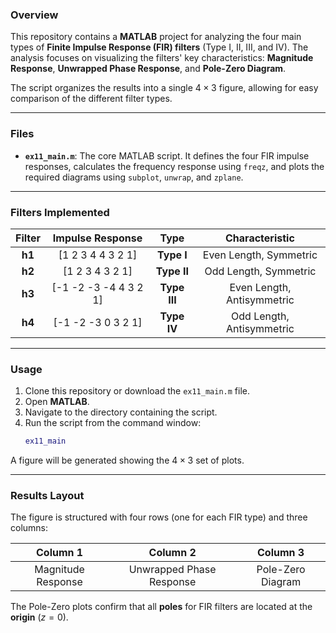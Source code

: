 ### Overview

This repository contains a **MATLAB** project for analyzing the four main types of **Finite Impulse Response (FIR) filters** (Type I, II, III, and IV). The analysis focuses on visualizing the filters' key characteristics: **Magnitude Response**, **Unwrapped Phase Response**, and **Pole-Zero Diagram**.

The script organizes the results into a single $4 \times 3$ figure, allowing for easy comparison of the different filter types.

-----

### Files

  * **`ex11_main.m`**: The core MATLAB script. It defines the four FIR impulse responses, calculates the frequency response using `freqz`, and plots the required diagrams using `subplot`, `unwrap`, and `zplane`.

-----

### Filters Implemented

| Filter | Impulse Response | Type | Characteristic |
| :---: | :---: | :---: | :---: |
| **h1** | $\text{[1 2 3 4 4 3 2 1]}$ | **Type I** | Even Length, Symmetric |
| **h2** | $\text{[1 2 3 4 3 2 1]}$ | **Type II** | Odd Length, Symmetric |
| **h3** | $\text{[-1 -2 -3 -4 4 3 2 1]}$ | **Type III** | Even Length, Antisymmetric |
| **h4** | $\text{[-1 -2 -3 0 3 2 1]}$ | **Type IV** | Odd Length, Antisymmetric |

-----

### Usage

1.  Clone this repository or download the `ex11_main.m` file.
2.  Open **MATLAB**.
3.  Navigate to the directory containing the script.
4.  Run the script from the command window:
    ```matlab
    ex11_main
    ```

A figure will be generated showing the $4 \times 3$ set of plots.

-----

### Results Layout

The figure is structured with four rows (one for each FIR type) and three columns:

| Column 1 | Column 2 | Column 3 |
| :---: | :---: | :---: |
| Magnitude Response | Unwrapped Phase Response | Pole-Zero Diagram |

The Pole-Zero plots confirm that all **poles** for FIR filters are located at the **origin** ($z=0$).
